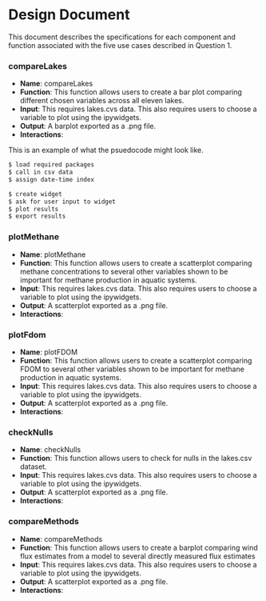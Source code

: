# Design Document

This document describes the specifications for each component and function associated with the five use cases described in Question 1. 

### compareLakes
- **Name**: compareLakes
- **Function**: This function allows users to create a bar plot comparing different chosen variables across all eleven lakes.
- **Input**: This requires lakes.cvs data. This also requires users to choose a variable to plot using the ipywidgets.
- **Output**: A barplot exported as a .png file. 
- **Interactions**: 

This is an example of what the psuedocode might look like.  
```sh
$ load required packages  
$ call in csv data  
$ assign date-time index  

$ create widget  
$ ask for user input to widget  
$ plot results  
$ export results   
```

### plotMethane
- **Name**: plotMethane
- **Function**: This function allows users to create a scatterplot comparing methane concentrations to several other variables shown to be important for methane production in aquatic systems.
- **Input**: This requires lakes.cvs data. This also requires users to choose a variable to plot using the ipywidgets.
- **Output**: A scatterplot exported as a .png file. 
- **Interactions**: 

### plotFdom
- **Name**: plotFDOM
- **Function**: This function allows users to create a scatterplot comparing FDOM to several other variables shown to be important for methane production in aquatic systems.
- **Input**: This requires lakes.cvs data. This also requires users to choose a variable to plot using the ipywidgets.
- **Output**: A scatterplot exported as a .png file. 
- **Interactions**: 

### checkNulls
- **Name**: checkNulls
- **Function**: This function allows users to check for nulls in the lakes.csv dataset. 
- **Input**: This requires lakes.cvs data. This also requires users to choose a variable to plot using the ipywidgets.
- **Output**: A scatterplot exported as a .png file. 
- **Interactions**: 


### compareMethods
- **Name**: compareMethods
- **Function**: This function allows users to create a barplot comparing wind flux estimates from a model to several directly measured flux estimates
- **Input**: This requires lakes.cvs data. This also requires users to choose a variable to plot using the ipywidgets.
- **Output**: A scatterplot exported as a .png file. 
- **Interactions**: 

